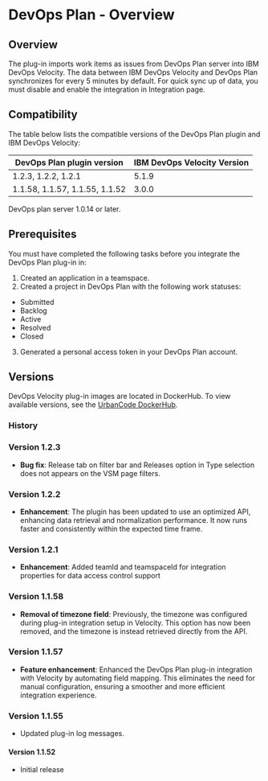 
# DevOps Plan - Overview

## Overview

The plug-in imports work items as issues from DevOps Plan server into IBM DevOps Velocity. The data between IBM DevOps Velocity and DevOps Plan synchronizes for every 5 minutes by default. For quick sync up of data, you must disable and enable the integration in Integration page.

## Compatibility

The table below lists the compatible versions of the DevOps Plan plugin and IBM DevOps Velocity:

| DevOps Plan plugin version | IBM DevOps Velocity Version |
| --- | --- |
| 1.2.3, 1.2.2, 1.2.1 | 5.1.9 |
| 1.1.58, 1.1.57, 1.1.55, 1.1.52 | 3.0.0 |

DevOps plan server 1.0.14 or later.

## Prerequisites

You must have completed the following tasks before you integrate the DevOps Plan plug-in in:
1. Created an application in a teamspace.
2. Created a project in DevOps Plan with the following work statuses:
* Submitted
* Backlog
* Active
* Resolved
* Closed
3. Generated a personal access token in your DevOps Plan account.

## Versions

DevOps Velocity plug-in images are located in DockerHub. To view available versions, see the [UrbanCode DockerHub](https://hub.docker.com/r/urbancode/ucv-ext-compass/tags).

### History

### Version 1.2.3

* **Bug fix**: Release tab on filter bar and Releases option in Type selection does not appears on the VSM page filters.

### Version 1.2.2

* **Enhancement**: The plugin has been updated to use an optimized API, enhancing data retrieval and normalization performance. It now runs faster and consistently within the expected time frame.

### Version 1.2.1

* **Enhancement**: Added teamId and teamspaceId for integration properties for data access control support

### Version 1.1.58

* **Removal of timezone field**: Previously, the timezone was configured during plug-in integration setup in Velocity. This option has now been removed, and the timezone is instead retrieved directly from the API.

### Version 1.1.57

* **Feature enhancement**: Enhanced the DevOps Plan plug-in integration with Velocity by automating field mapping. This eliminates the need for manual configuration, ensuring a smoother and more efficient integration experience.

### Version 1.1.55

* Updated plug-in log messages.

#### Version 1.1.52

* Initial release
